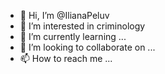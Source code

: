 - 👋 Hi, I’m @IlianaPeluv
- 👀 I’m interested in criminology
- 🌱 I’m currently learning ...
- 💞️ I’m looking to collaborate on ...
- 📫 How to reach me ...

<!---
IlianaPeluv/IlianaPeluv is a ✨ special ✨ repository because its `README.md` (this file) appears on your GitHub profile.
You can click the Preview link to take a look at your changes.
--->
